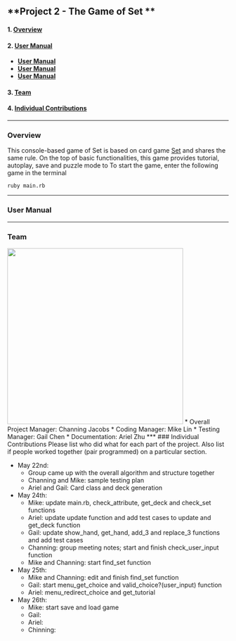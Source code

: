 ## **Project 2 - The Game of Set **
#### 1. [Overview](#overview)
#### 2. [User Manual](#user-manual)
   * **[User Manual](#user-manual)**
   * **[User Manual](#user-manual)**
   * **[User Manual](#user-manual)**

#### 3. [Team](#team)
#### 4. [Individual Contributions](#individual-contributions)

***

### Overview
This console-based game of Set is based on card game [Set](https://en.wikipedia.org/wiki/Set_%28game%29) and shares the same rule. On the top of basic functionalities, this game provides tutorial, autoplay, save  and puzzle mode to 
To start the game, enter the following game in the terminal

```
ruby main.rb
```
***
### User Manual


***
### Team
<img src="https://raw.githubusercontent.com/cse3901-osu-2018su/MAGiC-Project-2-Ruby-Game-of-Set/ariel_dev/magic.png?token=AVn9GV61Zs0E_28kxcSKBh9xgh9hrJH7ks5bF1mswA%3D%3D" width="400">
* Overall Project Manager: Channing Jacobs
* Coding Manager: Mike Lin
* Testing Manager: Gail Chen
* Documentation: Ariel Zhu
***
### Individual Contributions
Please list who did what for each part of the project.
Also list if people worked together (pair programmed) on a particular section.

* May 22nd:
  * Group came up with the overall algorithm and structure together
  * Channing and Mike: sample testing plan
  * Ariel and Gail: Card class and deck generation
* May 24th:
  * Mike: update main.rb, check_attribute, get_deck and check_set functions
  * Ariel: update update function and add test cases to update and get_deck function
  * Gail: update show_hand, get_hand, add_3 and replace_3 functions and add test cases
  * Channing: group meeting notes; start and finish check_user_input function
  * Mike and Channing: start find_set function
* May 25th:
  * Mike and Channing: edit and finish find_set function
  * Gail: start menu_get_choice and valid_choice?(user_input) function
  * Ariel: menu_redirect_choice and get_tutorial
* May 26th:
  * Mike: start save and load game
  * Gail:
  * Ariel:
  * Chinning:
